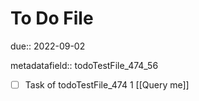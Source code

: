 # To Do File

due:: 2022-09-02

metadatafield:: todoTestFile_474_56

- [ ] Task of todoTestFile_474 1 [[Query me]]
